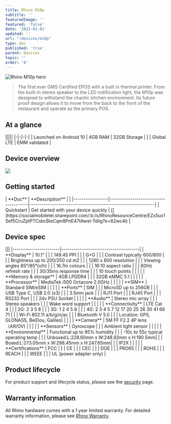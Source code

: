 ```yaml
---
title: Rhino M10p
subtitle: ''
featuredImage: ''
featured: 'false'
date: '2021-01-01'
updated: ''
url: "/devices/m10p"
type: doc
published: 'true'
parent: Devices
topic: ''
order: '0'
---
```


<div class="device-grid">
  <div class="device-image">
    <img src="/assets/m10p-1x.png" alt="Rhino M10p hero">
  </div>
  <div class="device-intro">
    <blockquote>
    The first ever GMS Certified EPOS with a built in thermal printer. From the built-in stereo speaker to the LED notification light, the M10p was designed to withstand the chaotic kitchen environment. Its future proof design allows it to move from the back to the front of the restaurant and operate as the primary POS.
    </blockquote>
  </div>
</div>

## At a glance
<div id="support_table" class="table-headless table-spec" markdown="1">
|||||
|-|-|-|-|
| <i class="fab fa-android"></i> Launched on Android 10 | <i class="fas fa-memory"></i> 4GB RAM | <i class="fas fa-hdd"></i> 32GB Storage |
| | <i class="fas fa-signal"></i> Global LTE | <i class="fas fa-badge-check"></i> EMM validated |
</div>

## Device overview

[![](/assets/m10p_wireframe.svg)](/assets/m10p_wireframe.svg)

## Getting started

<div id="support_table" markdown="1">
| **Doc**         | **Description**                      | <i class="fa fa-cloud"></i>                                 |
|-----------------|--------------------------------------|-------------------------------------------------------------|
| Quickstart      | Get started with your device quickly | [<i class="fas fa-download"></i>](https://socialmobiletel.sharepoint.com/:b:/s/RhinoResourceCentre/EZx5ux1Sef5CruZptPTCsbcBieCqm8PnE47tAwst-Tdiig?e=62wc4i) |
</div>

## Device spec

<div id="support_table" class="table-headless table-spec" markdown="1">
|||
|-----------------------|--------------------------------------|
| **Display**           | 10.1"                                |
|                       | 149.45 PPI                           |
|                       | G+G                                  |
|                       | Contrast typically 600/800           |
|                       | Brightness up to 200/250 cd m2       |
|                       | 1280 x 800 resolution                |
|                       | Viewing angles 85°/85°(v/h)          |
|                       | 16.7m colours                        |
|                       | 16:10 aspect ratio                   |
|                       | 60Hz refresh rate                    |
|                       | 30/35ms response time                |
|                       | 10 touch points                      |
|                       |                                      |
| **Memory & storage**  | 4GB LPDDR4                           |
|                       | 32GB eMMC 5.1                        |
|                       |                                      |
| **Processor**         | MediaTek i500 Octacore 2.0GHz        |
|                       |                                      |
| **SIM**               | Standard SIM/eSIM                    |
|                       |                                      |
| **Ports**             | SIM                                  |
|                       | MicroSD up to 256GB                  |
|                       | USB Type C, USB 2.0 (x3)             |
|                       | 3.5mm jack                           |
|                       | RJ11 Port                            |
|	                  		| RJ45 Port			                       |
|			                  | RS232 Port			                     |
|			                  | 24v PSU Socket	           		       |
|			                  |				                               |
| **Audio**             | Stereo mic array                     |
|                       | Stereo speakers                      |
|                       | Wake word support                    |
|                       |                                      |
| **Connectivity**      | LTE Cat 4                            |
|                       | 2G: 2 3 5 8                          |
|                       | 3G: 1 2 4 5 8                        |
|                       | 4G: 2 3 4 5 7 12 17 20 25 26 30 41 66 71 |
|                       | Wi-Fi 802.11 a/b/g/n/ac               |
|                       | Bluetooth V 5.0                      |
|                       | Location: GPS, GLONASS, BeiDou, Galileo|
|                       |                                      |
| **Camera**            | 5M FF F2.2 4P lens （AR/OV)          |
|                       |                                      |
| **Sensors**           | Gyroscope                            |
|                       | Ambient light sensor                 |
|                       |                                      |
| **Environmental**     | Functional up to 95% humidity        |
|                       | -10c to 55c typical operating temp   |
|                       | Unboxed:L:228.60mm x W:248.92mm x H:190.5mm|
|                       | Boxed:L:273.05mm x W:298.45mm x H:247.65mm|
|                       | IP2X                                 |
|                       |                                      |
| **Certifications**    | FCC                                  |
|                       | CE                                   |
|                       | CEC                                  |
|                       | DOE                                  |
|                       | PRO65                                |   
|                       | ROHS                                 |
|                       | REACH                                |
|                       | WEEE                                 |
|                       | UL (power adapter only)              |
</div>

## Product lifecycle

For product support and lifecycle status, please see the [security](/security) page.

## Warranty information

All Rhino hardware comes with a 1 year limited warranty. For detailed warranty information, please see [Rhino Warranty](/support/warranty).
